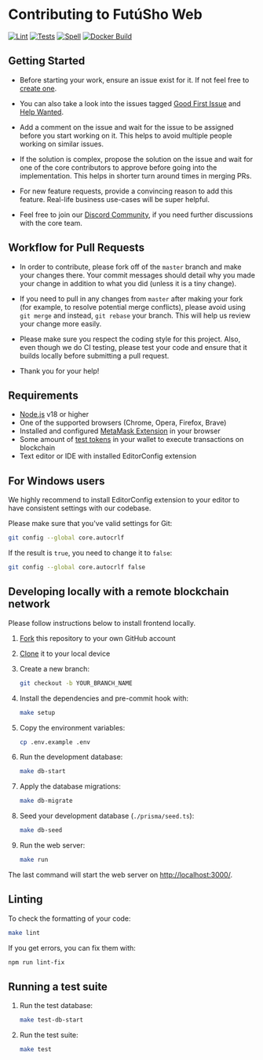# Contributing to FutúSho Web

[![Lint](https://github.com/futusho/web/actions/workflows/lint.yml/badge.svg)](https://github.com/futusho/web/actions/workflows/lint.yml)
[![Tests](https://github.com/futusho/web/actions/workflows/tests.yml/badge.svg)](https://github.com/futusho/web/actions/workflows/tests.yml)
[![Spell](https://github.com/futusho/web/actions/workflows/spell.yml/badge.svg)](https://github.com/futusho/web/actions/workflows/spell.yml)
[![Docker Build](https://github.com/futusho/web/actions/workflows/docker-image.yml/badge.svg)](https://github.com/futusho/web/actions/workflows/docker-image.yml)

## Getting Started

- Before starting your work, ensure an issue exist for it. If not feel free to
  [create one](https://github.com/futusho/web/issues/new).

- You can also take a look into the issues tagged
  [Good First Issue](https://github.com/futusho/web/issues?q=is%3Aissue+is%3Aopen+label%3A%22good+first+issue%22)
  and
  [Help Wanted](https://github.com/futusho/web/issues?q=is%3Aissue+is%3Aopen+label%3A%22help+wanted%22).

- Add a comment on the issue and wait for the issue to be assigned before you
  start working on it. This helps to avoid multiple people working on similar issues.

- If the solution is complex, propose the solution on the issue and wait for one
  of the core contributors to approve before going into the implementation. This
  helps in shorter turn around times in merging PRs.

- For new feature requests, provide a convincing reason to add this feature.
  Real-life business use-cases will be super helpful.

- Feel free to join our [Discord Community](https://futusho.com/discord),
  if you need further discussions with the core team.

## Workflow for Pull Requests

- In order to contribute, please fork off of the `master` branch and make your
  changes there. Your commit messages should detail why you made your change in
  addition to what you did (unless it is a tiny change).

- If you need to pull in any changes from `master` after making your fork
  (for example, to resolve potential merge conflicts), please avoid using
  `git merge` and instead, `git rebase` your branch. This will help us review
  your change more easily.

- Please make sure you respect the coding style for this project. Also, even
  though we do CI testing, please test your code and ensure that it builds
  locally before submitting a pull request.

- Thank you for your help!

## Requirements

- [Node.js](https://nodejs.org/en/download/releases) v18 or higher
- One of the supported browsers (Chrome, Opera, Firefox, Brave)
- Installed and configured [MetaMask Extension](https://metamask.io/)
  in your browser
- Some amount of
  [test tokens](https://alexweb3.com/blockchain/how-to-obtain-crypto-tokens-for-testing-blockchain-applications/)
  in your wallet to execute transactions on blockchain
- Text editor or IDE with installed EditorConfig extension

## For Windows users

We highly recommend to install EditorConfig extension to your editor to have
consistent settings with our codebase.

Please make sure that you've valid settings for Git:

```sh
git config --global core.autocrlf
```

If the result is `true`, you need to change it to `false`:

```sh
git config --global core.autocrlf false
```

## Developing locally with a remote blockchain network

Please follow instructions below to install frontend locally.

1. [Fork](https://help.github.com/articles/fork-a-repo/)
   this repository to your own GitHub account

2. [Clone](https://help.github.com/articles/cloning-a-repository/)
   it to your local device

3. Create a new branch:

   ```sh
   git checkout -b YOUR_BRANCH_NAME
   ```

4. Install the dependencies and pre-commit hook with:

   ```sh
   make setup
   ```

5. Copy the environment variables:

   ```sh
   cp .env.example .env
   ```

6. Run the development database:

   ```sh
   make db-start
   ```

7. Apply the database migrations:

   ```sh
   make db-migrate
   ```

8. Seed your development database (`./prisma/seed.ts`):

   ```sh
   make db-seed
   ```

9. Run the web server:

   ```sh
   make run
   ```

The last command will start the web server on
[http://localhost:3000/](http://localhost:3000/).

## Linting

To check the formatting of your code:

```sh
make lint
```

If you get errors, you can fix them with:

```sh
npm run lint-fix
```

## Running a test suite

1. Run the test database:

   ```sh
   make test-db-start
   ```

2. Run the test suite:

   ```sh
   make test
   ```
